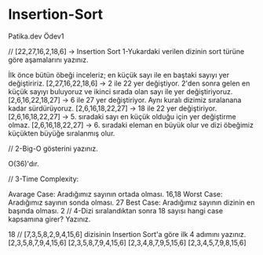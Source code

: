 # Insertion-Sort
Patika.dev Ödev1

//
[22,27,16,2,18,6] -> Insertion Sort
1-Yukardaki verilen dizinin sort türüne göre aşamalarını yazınız.

İlk önce bütün öbeği inceleriz; en küçük sayı ile en baştaki sayıyı yer değiştiririz.
[2,27,16,22,18,6] -> 2 ile 22 yer değiştiyor.
2'den sonra gelen en küçük sayıyı buluyoruz ve ikinci sırada olan sayı ile yer değiştiriyoruz.
[2,6,16,22,18,27] -> 6 ile 27 yer değiştiriyor.
Aynı kuralı dizimiz sıralanana kadar sürdürüyoruz.
[2,6,16,18,22,27] -> 18 ile 22 yer değiştiriyor.
[2,6,16,18,22,27] -> 5. sıradaki sayı en küçük olduğu için yer değiştirme olmaz.
[2,6,16,18,22,27] -> 6. sıradaki eleman en büyük olur ve dizi öbeğimiz küçükten büyüğe sıralanmış olur.

//
2-Big-O gösterini yazınız.

O(36)'dır.

//
3-Time Complexity:

Avarage Case: Aradığımız sayının ortada olması.
16,18
Worst Case: Aradığımız sayının sonda olması.
27
Best Case: Aradığımız sayının dizinin en başında olması.
2
//
4-Dizi sıralandıktan sonra 18 sayısı hangi case kapsamına girer? Yazınız.

18
//
[7,3,5,8,2,9,4,15,6] dizisinin Insertion Sort'a göre ilk 4 adımını yazınız.
[2,3,5,8,7,9,4,15,6]
[2,3,5,8,7,9,4,15,6]
[2,3,4,8,7,9,5,15,6]
[2,3,4,5,7,9,8,15,6]
